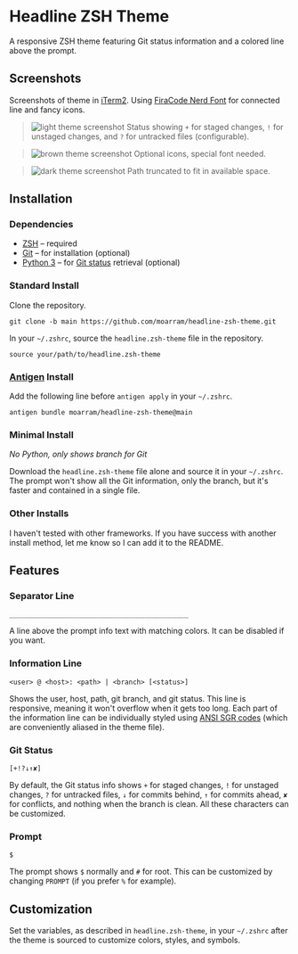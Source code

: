 # Headline ZSH Theme
A responsive ZSH theme featuring Git status information and a colored line above the prompt.


## Screenshots
Screenshots of theme in [iTerm2](https://iterm2.com/index.html). Using [FiraCode Nerd Font](https://github.com/ryanoasis/nerd-fonts/tree/master/patched-fonts/FiraCode) for connected line and fancy icons.

> ![light theme screenshot](https://raw.githubusercontent.com/moarram/headline-zsh-theme/assets/images/zsh_theme_light.png)
> Status showing `+` for staged changes, `!` for unstaged changes, and `?` for untracked files (configurable).

> ![brown theme screenshot](https://raw.githubusercontent.com/moarram/headline-zsh-theme/assets/images/zsh_theme_brown.png)
> Optional icons, special font needed.

> ![dark theme screenshot](https://raw.githubusercontent.com/moarram/headline-zsh-theme/assets/images/zsh_theme_dark.png)
> Path truncated to fit in available space.


## Installation
### Dependencies
* [ZSH](https://zsh.sourceforge.io/) – required
* [Git](https://git-scm.com/) – for installation (optional)
* [Python 3](https://www.python.org/) – for [Git status](https://github.com/olivierverdier/zsh-git-prompt) retrieval (optional)

### Standard Install
Clone the repository.
```
git clone -b main https://github.com/moarram/headline-zsh-theme.git
```

In your `~/.zshrc`, source the `headline.zsh-theme` file in the repository.
```
source your/path/to/headline.zsh-theme
```

### [Antigen](https://github.com/zsh-users/antigen) Install
Add the following line before `antigen apply` in your `~/.zshrc`.
```
antigen bundle moarram/headline-zsh-theme@main
```

### Minimal Install
*No Python, only shows branch for Git*

Download the `headline.zsh-theme` file alone and source it in your `~/.zshrc`. The prompt won't show all the Git information, only the branch, but it's faster and contained in a single file.

### Other Installs
I haven't tested with other frameworks. If you have success with another install method, let me know so I can add it to the README.


## Features
### Separator Line
```_____________________________________________```

A line above the prompt info text with matching colors. It can be disabled if you want.

### Information Line
```<user> @ <host>: <path> | <branch> [<status>]```

Shows the user, host, path, git branch, and git status. This line is responsive, meaning it won't overflow when it gets too long. Each part of the information line can be individually styled using [ANSI SGR codes](https://en.wikipedia.org/wiki/ANSI_escape_code#SGR_(Select_Graphic_Rendition)_parameters) (which are conveniently aliased in the theme file).

### Git Status
```[+!?↓↑✘]```

By default, the Git status info shows `+` for staged changes, `!` for unstaged changes, `?` for untracked files, `↓` for commits behind, `↑` for commits ahead, `✘` for conflicts, and nothing when the branch is clean. All these characters can be customized.

### Prompt
```$```

The prompt shows `$` normally and `#` for root. This can be customized by changing `PROMPT` (if you prefer `%` for example). 


## Customization
Set the variables, as described in `headline.zsh-theme`, in your `~/.zshrc` after the theme is sourced to customize colors, styles, and symbols.
